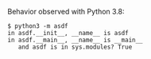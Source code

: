 Behavior observed with Python 3.8:

```
$ python3 -m asdf
in asdf.__init__, __name__ is asdf
in asdf.__main__, __name__ is __main__
   and asdf is in sys.modules? True
```
